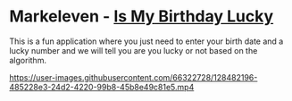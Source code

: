 # Markeleven - [Is My Birthday Lucky](https://amilucky.vercel.app)
This is a fun application where you just need to enter your birth date and a lucky number and we will tell you are you lucky or not based on the algorithm.

https://user-images.githubusercontent.com/66322728/128482196-485228e3-24d2-4220-99b8-45b8e49c81e5.mp4
